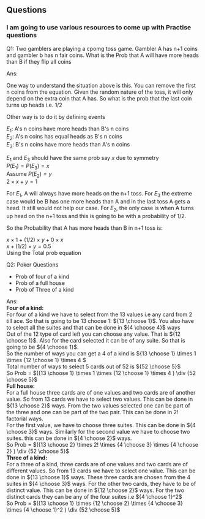 ## Questions
### I am going to use various resources to come up with Practise questions

Q1: Two gamblers are playing a cpomg toss game. Gambler A has n+1 coins and gambler b has n fair coins. What is the Prob that A will have more heads than B if they flip all coins

Ans: 

One way to understand the situation above is this.
You can remove the first n coins from the equation. Given the random nature of the toss, it will only depend on the extra coin that A has.
So what is the prob that the last coin turns up heads i.e. 1/2

Other way is to do it by defining events 

$E{_1}$: A's n coins have more heads than B's n coins<br>
$E{_2}$: A's n coins has equal heads as B's n coins<br>
$E{_3}$: B's n coins have more heads than A's n coins<br>

$E{_1}$ and $E{_3}$ should have the same prob say $x$ due to symmetry <br>
$P(E{_1}) = P(E{_3}) = x$<br>
Assume $P(E{_2}) = y$ <br>
$2 \times x + y = 1$ <br>

For $E{_1}$, A will always have more heads on the n+1 toss. For $E{_3}$ the extreme case would be B has one more heads than A and in the last toss A gets a head. It still would not help our case. For $E{_2}$, the only case is when A turns up head on the n+1 toss and this is going to be with a probability of 1/2. 

So the Probability that A has more heads than B in n+1 toss is:

$x \times 1 + (1/2) \times y + 0 \times x$<br>
$x + (1/2) \times y = 0.5$<br>
Using the Total prob equation

Q2: Poker Questions
- Prob of four of a kind
- Prob of a full house
- Prob of Three of a kind

Ans:<br> 
<b>Four of a kind:<br></b>
For four of a kind we have to select from the 13 values i.e any card from 2 till ace. So that is going to be 13 choose 1: ${13 \choose 1}$. You also have to select all the suites and that can be done in ${4 \choose 4}$ ways<br>
Out of the 12 type of card left you can choose any value. That is ${12 \choose 1}$. Also for the card selected it can be of any suite. So that is going to be ${4 \choose 1}$.<br>
So the number of ways you can get a 4 of a kind is ${13 \choose 1} \times 1 \times {12 \choose 1} \times 4 $<br>
Total number of ways to select 5 cards out of 52 is ${52 \choose 5}$<br>
So Prob = $({13 \choose 1} \times 1 \times {12 \choose 1} \times 4 ) \div {52 \choose 5}$<br>
<b>Full house:<br></b>
For a full house three cards are of one values and two cards are of another value. So from 13 cards we have to select two values. This can be done in ${13 \choose 2}$ ways. From the two values selected one can be part of the three and one can be part of the two pair. This can be done in ${2!}$ factorial ways. <br>
For the first value, we have to choose three suites. This can be done in ${4 \choose 3}$ ways. Similarly for the second value we have to choose two suites. this can be done in ${4 \choose 2}$ ways. <br>
So Prob  = $({13 \choose 2} \times 2! \times {4 \choose 3} \times {4 \choose 2} ) \div {52 \choose 5}$<br>
<b>Three of a kind:<br></b>
For a three of a kind, three cards are of one values and two cards are of different values. So from 13 cards we have to select one value. This can be done in ${13 \choose 1}$ ways. These three cards are chosen from the 4 suites in ${4 \choose 3}$ ways. For the other two cards, they have to be of distinct value. This can be done in ${12 \choose 2}$ ways. For the two distinct cards they can be any of the four suites  i.e ${4 \choose 1}^2$<br>
So Prob  = $({13 \choose 1} \times {12 \choose 2} \times {4 \choose 3} \times {4 \choose 1}^2 ) \div {52 \choose 5}$<br>





